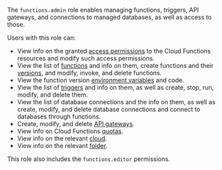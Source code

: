 The `functions.admin` role enables managing functions, triggers, API gateways, and connections to managed databases, as well as access to those.

Users with this role can:
* View info on the granted [access permissions](../../iam/concepts/access-control/index.md) to the Cloud Functions resources and modify such access permissions.
* View the list of [functions](../../functions/concepts/function.md) and info on them, create functions and their [versions](../../functions/concepts/function.md#version), and modify, invoke, and delete functions.
* View the function version [environment variables](../../functions/concepts/runtime/environment-variables.md) and code.
* View the list of [triggers](../../functions/concepts/trigger/index.md) and info on them, as well as create, stop, run, modify, and delete them.
* View the list of database connections and the info on them, as well as create, modify, and delete database connections and connect to databases through functions.
* Create, modify, and delete [API gateways](../../api-gateway/concepts/index.md).
* View info on Cloud Functions [quotas](../../functions/concepts/limits.md#functions-quotas).
* View info on the relevant [cloud](../../resource-manager/concepts/resources-hierarchy.md#cloud).
* View info on the relevant [folder](../../resource-manager/concepts/resources-hierarchy.md#folder).

This role also includes the `functions.editor` permissions.